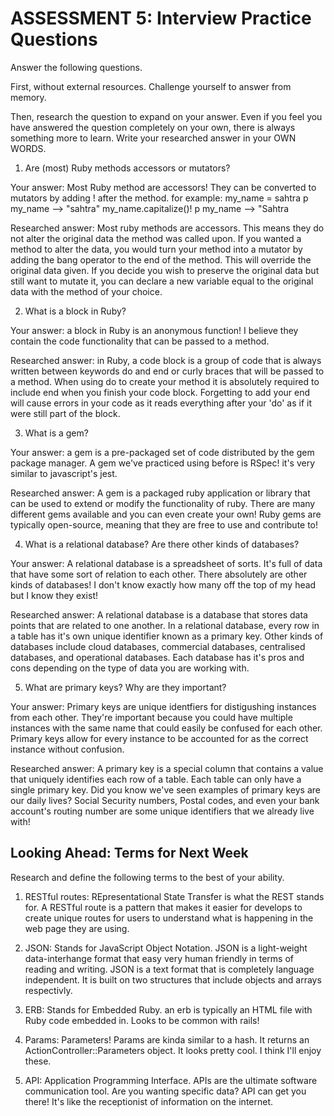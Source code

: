 # ASSESSMENT 5: Interview Practice Questions
Answer the following questions.

First, without external resources. Challenge yourself to answer from memory.

Then, research the question to expand on your answer. Even if you feel you have answered the question completely on your own, there is always something more to learn. Write your researched answer in your OWN WORDS.

1. Are (most) Ruby methods accessors or mutators?

  Your answer: Most Ruby method are accessors! They can be converted to mutators by adding ! after the method. 
  for example: my_name = sahtra
               p my_name --> "sahtra"
               my_name.capitalize()!
               p my_name --> "Sahtra

  Researched answer: Most ruby methods are accessors. This means they do not alter the original data the method was called upon. If you wanted a method to alter the data, you would turn your method into a mutator by adding the bang operator to the end of the method. This will override the original data given. If you decide you wish to preserve the original data but still want to mutate it, you can declare a new variable equal to the original data with the method of your choice.



2. What is a block in Ruby?

  Your answer: a block in Ruby is an anonymous function! I believe they contain the code functionality that can be passed to a method.

  Researched answer: in Ruby, a code block is a group of code that is always written between keywords do and end or curly braces that will be passed to a method. When using do to create your method it is absolutely required to include end when you finish your code block. Forgetting to add your end will cause errors in your code as it reads everything after your 'do' as if it were still part of the block. 



3. What is a gem?

  Your answer: a gem is a pre-packaged set of code distributed by the gem package manager. A gem we've practiced using before is RSpec! it's very similar to javascript's jest.

  Researched answer: A gem is a packaged ruby application or library that can be used to extend or modify the functionality of ruby. There are many different gems available and you can even create your own! Ruby gems are typically open-source, meaning that they are free to use and contribute to!



4. What is a relational database? Are there other kinds of databases?

  Your answer: A relational database is a spreadsheet of sorts. It's full of data that have some sort of relation to each other. There absolutely are other kinds of databases! I don't know exactly how many off the top of my head but I know they exist!

  Researched answer: A relational database is a database that stores data points that are related to one another. In a relational database, every row in a table has it's own unique identifier known as a primary key. Other kinds of databases include cloud databases, commercial databases, centralised databases, and operational databases. Each database has it's pros and cons depending on the type of data you are working with.



5. What are primary keys? Why are they important?

  Your answer: Primary keys are unique identfiers for distigushing instances from each other. They're important because you could have multiple instances with the same name that could easily be confused for each other. Primary keys allow for every instance to be accounted for as the correct instance without confusion.

  Researched answer: A primary key is a special column that contains a value that uniquely identifies each row of a table. Each table can only have a single primary key. Did you know we've seen examples of primary keys are our daily lives? Social Security numbers, Postal codes, and even your bank account's routing number are some unique identifiers that we already live with!



## Looking Ahead: Terms for Next Week
Research and define the following terms to the best of your ability.

1. RESTful routes: REpresentational State Transfer is what the REST stands for. A RESTful route is a pattern that makes it easier for develops to create unique routes for users to understand what is happening in the web page they are using. 

2. JSON: Stands for JavaScript Object Notation. JSON is a light-weight data-interhange format that easy very human friendly in terms of reading and writing. JSON is a text format that is completely language independent. It is built on two structures that include objects and arrays respectivly.

3. ERB: Stands for Embedded Ruby. an erb is typically an HTML file with Ruby code embedded in. Looks to be common with rails!
<!-- I really hope this doesn't actually mean epic rap battles...  -->
4. Params: Parameters! Params are kinda similar to a hash. It returns an ActionController::Parameters object. It looks pretty cool. I think I'll enjoy these.
<!-- I should really seperate my search histories... I'm getting articles for modding CS:GO through steam -->

5. API: Application Programming Interface. APIs are the ultimate software communication tool. Are you wanting specific data? API can get you there! It's like the receptionist of information on the internet.
